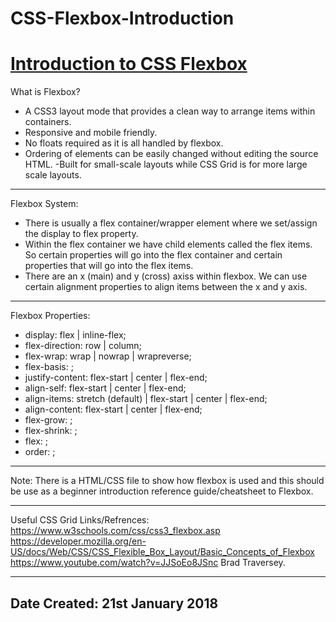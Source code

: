 # CSS-Flexbox-Introduction

<h1><u>Introduction to CSS Flexbox</u></h1>


What is Flexbox?
- A CSS3 layout mode that provides a clean way to arrange items within containers.
- Responsive and mobile friendly.
- No floats required as it is all handled by flexbox.
- Ordering of elements can be easily changed without editing the source HTML.
-Built for small-scale layouts while CSS Grid is for more large scale layouts.

-----------------------------------------------------------------------
Flexbox System:
- There is usually a flex container/wrapper element where we set/assign the display to flex property.
- Within the flex container we have child elements called the flex items. So certain properties will go into the flex container and certain properties that will go into the flex items.
- There are an x (main) and y (cross) axiss within flexbox. We can use certain alignment properties to align items between the x and y axis.

-----------------------------------------------------------------------
Flexbox Properties:
- display: flex | inline-flex;
- flex-direction: row | column;
- flex-wrap: wrap | nowrap | wrapreverse;
- flex-basis: <length>;
- justify-content: flex-start | center | flex-end;
- align-self: flex-start | center | flex-end;
- align-items: stretch (default) | flex-start | center | flex-end;
- align-content: flex-start | center | flex-end;
- flex-grow: <number>;
- flex-shrink: <number>;
- flex: <integer>;
- order: <integer>;

-----------------------------------------------------------------------
Note:
There is a HTML/CSS file to show how flexbox is used and this should be use as a beginner introduction reference guide/cheatsheet to Flexbox.

-----------------------------------------------------------------------
Useful CSS Grid Links/Refrences:
https://www.w3schools.com/css/css3_flexbox.asp
https://developer.mozilla.org/en-US/docs/Web/CSS/CSS_Flexible_Box_Layout/Basic_Concepts_of_Flexbox
https://www.youtube.com/watch?v=JJSoEo8JSnc     Brad Traversey.

-----------------------------------------------------------------------
Date Created: 21st January 2018
-----------------------------------------------------------------------
